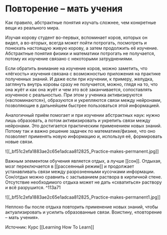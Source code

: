 # Повторение – мать учения
Как правило, абстрактные понятия изучать сложнее, чем конкретные вещи из реального мира. 

Изучая корову студент во-первых, вспоминает коров, которых он видел, а во-вторых, всегда может пойти потрогать, посмотреть и понюхать настоящую живую корову, а затем продолжить её изучение. Абстрактные понятия физики и математики потрогать не получается, потому их изучение связано с некоторыми затруднениями. 

Если обратить внимание на изучение коров, можно заметить, что «лёгкость» изучения связана с возможностью приложения на практике полученных знаний. И даже если при изучении, к примеру, желудка, заглянуть внутрь коровы сразу не получается, можно, глядя на то, что она жуёт и как она жуёт и чем это всё заканчивается, сопоставлять изученное с реальностью. При этом у ученика активизируются («вспоминаются»), образуются и укрепляются связи между нейронами, позволяющие в дальнейшем быстрее пользоваться этой информацией.

Аналогичный приём помогает и при изучении абстрактных наук: нужно лишь образовать, а потом активизировать и укрепить связи между нейронами. Это достигается практическим применением новых знаний. Потому так и важно решение задачек по математике/физике, что оно позволяет применять новую информацию и, используя её, формировать новые связи.

 ![[_bf51c2efa1883ae2c65e1adcaa812825_Practice-makes-permanent.jpg]]

Важным элементом обучения является отдых, а лучше [[сон]]. Отдыхая, мозг переключается в [[рассеянный режим]] и продолжает устанавливать связи между разрозненными кусочками информации. Сон/отдых можно сравнить с застыванием раствора в кирпичной стене. Отсутствие необходимого отдыха может не дать «схватиться» раствору и всё разрушится. ^113a71

![[_bf51c2efa1883ae2c65e1adcaa812825_Practice-makes-permanent1.jpg]]

Неплохо бы после отдыха повторить применение новых знаний, чтобы актуализировать и усилить образованные связи. Воистину, «повторение – мать учения».




Источник: Курс [[Learning How To Learn]]